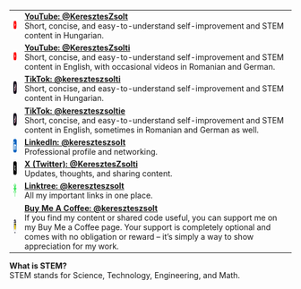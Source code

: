 |   |   |
|---|---|
| <img src="icons/youtube-color-icon.png" alt="YouTube Icon" width="24" height="24" /> | **[YouTube: @KeresztesZsolt](https://www.youtube.com/@KeresztesZsolt)**  <br>Short, concise, and easy-to-understand self-improvement and STEM content in Hungarian. |
| <img src="icons/youtube-color-icon.png" alt="YouTube Icon" width="24" height="24" /> | **[YouTube: @KeresztesZsolti](https://www.youtube.com/@KeresztesZsolti)**  <br>Short, concise, and easy-to-understand self-improvement and STEM content in English, with occasional videos in Romanian and German. |
| <img src="icons/tiktok-square-color-icon.png" alt="TikTok Icon" width="24" height="24" /> | **[TikTok: @kereszteszsolti](https://www.tiktok.com/@kereszteszsolti)**  <br>Short, concise, and easy-to-understand self-improvement and STEM content in Hungarian. |
| <img src="icons/tiktok-square-color-icon.png" alt="TikTok Icon" width="24" height="24" /> | **[TikTok: @kereszteszsoltie](https://www.tiktok.com/@kereszteszsoltie)**  <br>Short, concise, and easy-to-understand self-improvement and STEM content in English, sometimes in Romanian and German as well. |
| <img src="icons/linkedin-app-icon.png" alt="LinkedIn Icon" width="24" height="24" /> | **[LinkedIn: @kereszteszsolt](https://www.linkedin.com/in/kereszteszsolt)**  <br>Professional profile and networking. |
| <img src="icons/x-social-media-logo-icon.png" alt="X (Twitter) Icon" width="24" height="24" /> | **[X (Twitter): @KeresztesZsolti](https://x.com/KeresztesZsolti)**  <br>Updates, thoughts, and sharing content. |
| <img src="icons/linktree-logo-icon.png" alt="Linktree Icon" width="24" height="24" /> | **[Linktree: @kereszteszsolt](https://linktr.ee/kereszteszsolt)**  <br>All my important links in one place. |
| <img src="icons/buy-me-coffee-icon.png" alt="Buy Me A Coffee Icon" width="24" height="24" /> | **[Buy Me A Coffee: @kereszteszsolt](https://www.buymeacoffee.com/kereszteszsolt)**  <br>If you find my content or shared code useful, you can support me on my Buy Me a Coffee page. Your support is completely optional and comes with no obligation or reward – it’s simply a way to show appreciation for my work. |

**What is STEM?**  
STEM stands for Science, Technology, Engineering, and Math.
